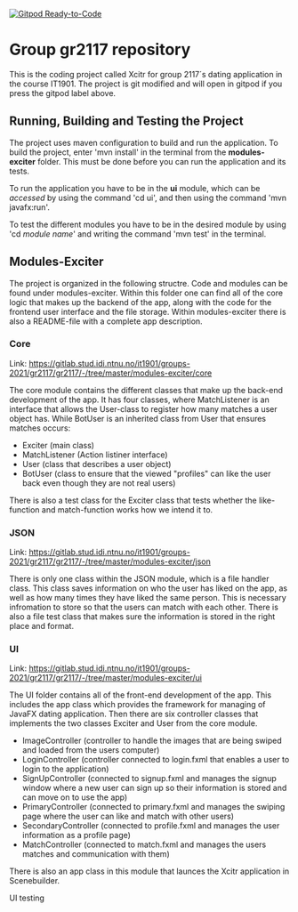 [![Gitpod Ready-to-Code](https://img.shields.io/badge/Gitpod-Ready--to--Code-blue?logo=gitpod)](https://gitlab.stud.idi.ntnu.no/it1901/groups-2021/gr2117/gr2117)

# Group gr2117 repository
This is the coding project called Xcitr for group 2117´s dating application in the course IT1901. The project is git modified and will open in gitpod if you press the gitpod label above.

## Running, Building and Testing the Project
The project uses maven configuration to build and run the application. To build the project, enter 'mvn install' in the terminal from the **modules-exciter** folder. This must be done before you can run the application and its tests.

To run the application you have to be in the **ui** module, which can be *accessed* by using the command 'cd ui', and then using the command 'mvn javafx:run'.

To test the different modules you have to be in the desired module by using  'cd *module name*' and writing the command 'mvn test' in the terminal. 

## Modules-Exciter
The project is organized in the following structre. Code and modules can be found under modules-exciter. Within this folder one can find all of the core logic that makes up the backend of the app, along with the code for the frontend user interface and the file storage. Within modules-exciter there is also a README-file with a complete app description.

### Core
Link: https://gitlab.stud.idi.ntnu.no/it1901/groups-2021/gr2117/gr2117/-/tree/master/modules-exciter/core

The core module contains the different classes that make up the back-end development of the app. It has four classes, where MatchListener is an interface that allows the User-class to register how many matches a user object has. While BotUser is an inherited class from User that ensures matches occurs:
- Exciter (main class)
- MatchListener (Action listiner interface)
- User (class that describes a user object)
- BotUser (class to ensure that the viewed "profiles" can like the user back even though they are not real users)

There is also a test class for the Exciter class that tests whether the like-function and match-function works how we intend it to. 

### JSON
Link: https://gitlab.stud.idi.ntnu.no/it1901/groups-2021/gr2117/gr2117/-/tree/master/modules-exciter/json

There is only one class within the JSON module, which is a file handler class. This class saves information on who the user has liked on the app, as well as how many times they have liked the same person. This is necessary infromation to store so that the users can match with each other. There is also a file test class that makes sure the information is stored in the right place and format. 

### UI
Link: https://gitlab.stud.idi.ntnu.no/it1901/groups-2021/gr2117/gr2117/-/tree/master/modules-exciter/ui

The UI folder contains all of the front-end development of the app. This includes the app class which provides the framework for managing of JavaFX dating application. Then there are six controller classes that implements the two classes Exciter and User from the core module. 
- ImageController (controller to handle the images that are being swiped and loaded from the users computer)
- LoginController (controller connected to login.fxml that enables a user to login to the application)
- SignUpController (connected to signup.fxml and manages the signup window where a new user can sign up so their information is stored and can move on to use the app)
- PrimaryController (connected to primary.fxml and manages the swiping page where the user can like and match with other users)
- SecondaryController (connected to profile.fxml and manages the user information as a profile page)
- MatchController (connected to match.fxml and manages the users matches and communication with them)

There is also an app class in this module that launces the Xcitr application in Scenebuilder. 

UI testing

